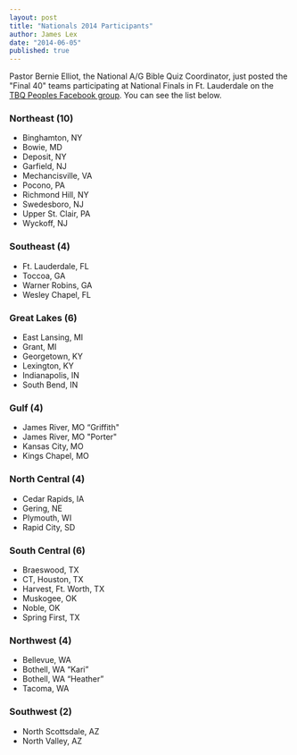 ```yaml
---
layout: post
title: "Nationals 2014 Participants"
author: James Lex
date: "2014-06-05"
published: true
---
```


Pastor Bernie Elliot, the National A/G Bible Quiz Coordinator, just posted the "Final 40" teams participating at National Finals in Ft. Lauderdale on the [TBQ Peoples Facebook group](https://www.facebook.com/groups/218515878185610/permalink/690398737663986/). You can see the list below.

### Northeast (10)

* Binghamton, NY
* Bowie, MD
* Deposit, NY
* Garfield, NJ
* Mechancisville, VA
* Pocono, PA
* Richmond Hill, NY
* Swedesboro, NJ
* Upper St. Clair, PA
* Wyckoff, NJ

### Southeast (4)

* Ft. Lauderdale, FL
* Toccoa, GA
* Warner Robins, GA
* Wesley Chapel, FL

### Great Lakes (6)

* East Lansing, MI
* Grant, MI
* Georgetown, KY
* Lexington, KY
* Indianapolis, IN
* South Bend, IN

### Gulf (4)

* James River, MO “Griffith"
* James River, MO "Porter"
* Kansas City, MO
* Kings Chapel, MO

### North Central (4)

* Cedar Rapids, IA
* Gering, NE
* Plymouth, WI
* Rapid City, SD

### South Central (6)

* Braeswood, TX
* CT, Houston, TX
* Harvest, Ft. Worth, TX
* Muskogee, OK
* Noble, OK
* Spring First, TX

### Northwest (4)

* Bellevue, WA
* Bothell, WA “Kari”
* Bothell, WA “Heather”
* Tacoma, WA

### Southwest (2)

* North Scottsdale, AZ
* North Valley, AZ
